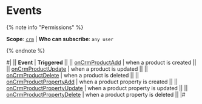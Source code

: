 # Events

{% note info "Permissions" %}

**Scope**: [`crm`](../../../../scopes/permissions.md) | **Who can subscribe**: `any user`

{% endnote %}

#|
|| **Event** | **Triggered** ||
|| [onCrmProductAdd](./on-crm-product-add.md) | when a product is created ||
|| [onCrmProductUpdate](./on-crm-product-update.md) | when a product is updated ||
|| [onCrmProductDelete](./on-crm-product-delete.md) | when a product is deleted ||
|| [onCrmProductPropertyAdd](./on-crm-product-property-add.md) | when a product property is created ||
|| [onCrmProductPropertyUpdate](./on-crm-product-property-update.md) | when a product property is updated ||
|| [onCrmProductPropertyDelete](./on-crm-product-property-delete.md) | when a product property is deleted ||
|#